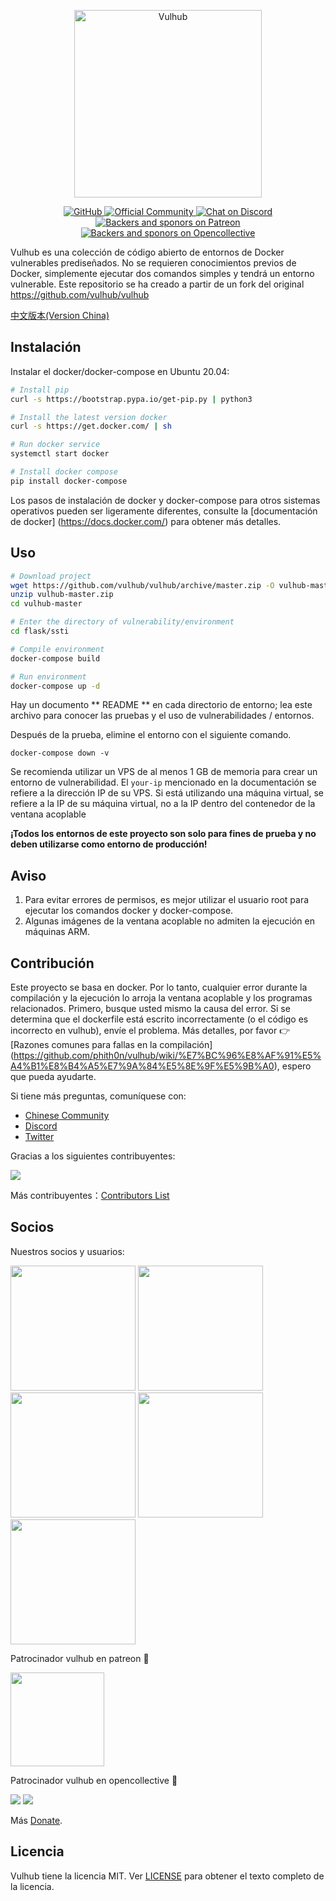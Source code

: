 <!-- markdownlint-disable first-line-heading -->
<p align="center">
  <img src=".github/assets/logo.svg" alt="Vulhub" height="300" />
  <p align="center">
    <a href="https://github.com/vulhub/vulhub/blob/master/LICENSE">
      <img src="https://img.shields.io/github/license/vulhub/vulhub.svg" alt="GitHub">
    </a>
    <a href="https://www.wangan.com/vulhub">
      <img src="https://img.shields.io/badge/Official-Community-blue.svg" alt="Official Community">
    </a>
    <a href="https://discord.gg/GhMB3Z">
      <img src="https://img.shields.io/discord/485505185167179778.svg" alt="Chat on Discord">
    </a>
    <a href="https://www.patreon.com/phith0n">
      <img src="https://img.shields.io/badge/sponsor-patreon-73d6a1.svg" alt="Backers and sponors on Patreon">
    </a>
    <a href="https://opencollective.com/vulhub#backer">
      <img src="https://img.shields.io/badge/backer-opencollective-f89a76.svg" alt="Backers and sponors on Opencollective">
    </a>
  </p>
</p>

Vulhub es una colección de código abierto de entornos de Docker vulnerables prediseñados. No se requieren conocimientos previos de Docker, simplemente ejecutar dos comandos simples y tendrá un entorno vulnerable. Este repositorio se ha creado a partir de un fork del original https://github.com/vulhub/vulhub

[中文版本(Version China)](README.zh-cn.md)

## Instalación

Instalar el docker/docker-compose en Ubuntu 20.04:

```bash
# Install pip
curl -s https://bootstrap.pypa.io/get-pip.py | python3

# Install the latest version docker
curl -s https://get.docker.com/ | sh

# Run docker service
systemctl start docker

# Install docker compose
pip install docker-compose
```

Los pasos de instalación de docker y docker-compose para otros sistemas operativos pueden ser ligeramente diferentes, consulte la [documentación de docker] (https://docs.docker.com/) para obtener más detalles.

## Uso

```bash
# Download project
wget https://github.com/vulhub/vulhub/archive/master.zip -O vulhub-master.zip
unzip vulhub-master.zip
cd vulhub-master

# Enter the directory of vulnerability/environment
cd flask/ssti

# Compile environment
docker-compose build

# Run environment
docker-compose up -d
```

Hay un documento ** README ** en cada directorio de entorno; lea este archivo para conocer las pruebas y el uso de vulnerabilidades / entornos.

Después de la prueba, elimine el entorno con el siguiente comando.

```
docker-compose down -v
```

Se recomienda utilizar un VPS de al menos 1 GB de memoria para crear un entorno de vulnerabilidad. El `your-ip` mencionado en la documentación se refiere a la dirección IP de su VPS. Si está utilizando una máquina virtual, se refiere a la IP de su máquina virtual, no a la IP dentro del contenedor de la ventana acoplable

**¡Todos los entornos de este proyecto son solo para fines de prueba y no deben utilizarse como entorno de producción!**

## Aviso

1. Para evitar errores de permisos, es mejor utilizar el usuario root para ejecutar los comandos docker y docker-compose.
2. Algunas imágenes de la ventana acoplable no admiten la ejecución en máquinas ARM.

## Contribución

Este proyecto se basa en docker. Por lo tanto, cualquier error durante la compilación y la ejecución lo arroja la ventana acoplable y los programas relacionados. Primero, busque usted mismo la causa del error. Si se determina que el dockerfile está escrito incorrectamente (o el código es incorrecto en vulhub), envíe el problema. Más detalles, por favor 👉 [Razones comunes para fallas en la compilación] (https://github.com/phith0n/vulhub/wiki/%E7%BC%96%E8%AF%91%E5%A4%B1%E8%B4%A5%E7%9A%84%E5%8E%9F%E5%9B%A0), espero que pueda ayudarte.

Si tiene más preguntas, comuníquese con:

- [Chinese Community](https://www.wangan.com/vulhub)
- [Discord](https://discord.gg/GhMB3Z)
- [Twitter](https://twitter.com/vulhub)


Gracias a los siguientes contribuyentes:

[![](https://opencollective.com/vulhub/contributors.svg?width=890&button=false)](https://github.com/vulhub/vulhub/graphs/contributors)

Más contribuyentes：[Contributors List](contributors.md)

## Socios

Nuestros socios y usuarios:

<p>
  <a href="https://www.wangan.com/vulhub" target="_blank"><img src="https://vulhub.org/img/sponsor/wangan.png" width="200"></a>
  <a href="https://www.cvebase.com" target="_blank"><img src="https://vulhub.org/img/sponsor/cvebase.png" width="200"></a>
  <a href="https://www.huoxian.cn" target="_blank"><img src="https://vulhub.org/img/sponsor/huoxian.png" width="200"></a>
  <a href="https://www.chaitin.cn" target="_blank"><img src="https://vulhub.org/img/sponsor/chaitin.png" width="200"></a>
  <a href="https://xianzhi.aliyun.com/" target="_blank"><img src="https://vulhub.org/img/sponsor/aliyun.svg" width="200"></a>
</p>

Patrocinador vulhub en patreon 🙏

<a href="https://www.patreon.com/bePatron?u=12677520"><img src="https://vulhub.org/img/sponsor/patreon.png" width="150"></a>

Patrocinador vulhub en opencollective 🙏

<p>
  <a href="https://opencollective.com/vulhub#backer"><img src="https://opencollective.com/vulhub/backers.svg?width=138"></a>
  <a href="https://opencollective.com/vulhub#sponsor"><img src="https://opencollective.com/vulhub/sponsors.svg?width=138"></a>
</p>

Más [Donate](http://vulhub.org/#/docs/donate/).

## Licencia


Vulhub tiene la licencia MIT. Ver [LICENSE](LICENSE) para obtener el texto completo de la licencia.

